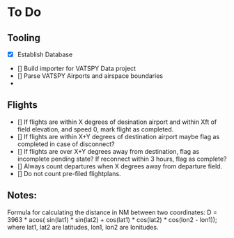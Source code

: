 # To Do

## Tooling
- [x] Establish Database
- [] Build importer for VATSPY Data project
- [] Parse VATSPY Airports and airspace boundaries
- 

## Flights
- [] If flights are within X degrees of desination airport and within Xft of field elevation, and speed 0, mark flight as completed.
- [] If flights are within X+Y degrees of destination airport maybe flag as completed in case of disconnect?
- [] If flights are over X+Y degrees away from destination, flag as incomplete pending state? If reconnect within 3 hours, flag as complete?
- [] Always count departures when X degrees away from departure field.
- [] Do not count pre-filed flightplans.



## Notes:
Formula for calculating the distance in NM between two coordinates:
D = 3963 * acos( sin(lat1) * sin(lat2) + cos(lat1) * cos(lat2) * cos(lon2 - lon1));
where lat1, lat2 are latitudes, lon1, lon2 are lonitudes.